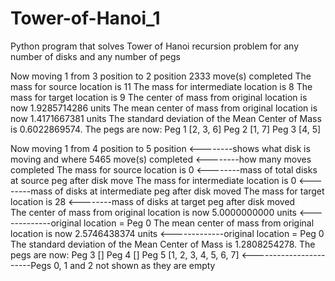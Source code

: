 # Tower-of-Hanoi_1
Python program that solves Tower of Hanoi recursion problem for any number of disks and any number of pegs

Now moving 1 from 3 position to 2 position
2333 move(s) completed
The mass for source location is 11
The mass for intermediate location is 8
The mass for target location is 9
The center of mass from original location is now 1.9285714286 units
The mean center of mass from original location is now 1.4171667381 units
The standard deviation of the Mean Center of Mass is 0.6022869574.
The pegs are now: Peg 1 [2, 3, 6]  Peg 2 [1, 7]  Peg 3 [4, 5]



Now moving 1 from 4 position to 5 position                                    <--------shows what disk is moving and where
5465 move(s) completed                                                          <--------how many moves completed
The mass for source location is 0                                              <--------mass of total disks at source peg after disk move
The mass for intermediate location is 0                                 <--------mass of disks at intermediate peg after disk moved
The mass for target location is 28                                   <--------mass of disks at target peg after disk moved     
The center of mass from original location is now 5.0000000000 units      <-------------original location  = Peg 0
The mean center of mass from original location is now 2.5746438374 units      <-------------original location  = Peg 0
The standard deviation of the Mean Center of Mass is 1.2808254278.
The pegs are now: Peg 3 []  Peg 4 []  Peg 5 [1, 2, 3, 4, 5, 6, 7]      <-----------------------Pegs 0, 1 and 2 not shown as they are empty
